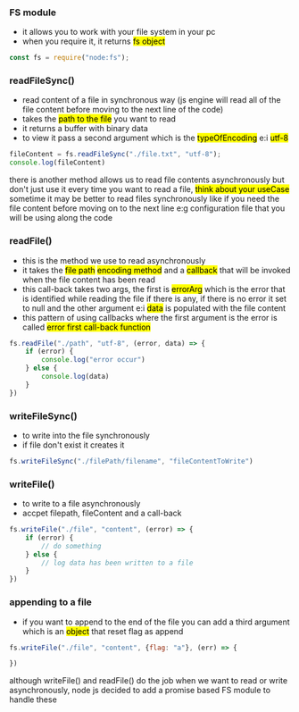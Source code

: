 ### FS module
- it allows you to work with your file system in your pc
- when you require it, it returns <mark>fs object</mark>

```js
const fs = require("node:fs");
```

### readFileSync()
- read content of a file in synchronous way (js engine will read all of the file content before moving to the next line of the code)
- takes the <mark>path to the file</mark> you want to read
- it returns a buffer with binary data
- to view it pass a second argument which is the <mark>typeOfEncoding</mark> e:i <mark>utf-8</mark>

```js
fileContent = fs.readFileSync("./file.txt", "utf-8");
console.log(fileContent)
```

there is another method allows us to read file contents asynchronously but don't just use it every time you want to read a file, <mark>think about your useCase</mark> sometime it may be better to read files synchronously like if you need the file content before moving on to the next line e:g configuration file that you will be using along the code

### readFile()
- this is the method we use to read asynchronously
- it takes the <mark>file path</mark> <mark>encoding method</mark> and a <mark>callback</mark> that will be invoked when the file content has been read
- this call-back takes two args, the first is <mark>errorArg</mark> which is the error that is identified while reading the file if there is any, if there is no error it set to null and the other argument e:i <mark>data</mark> is populated with the file content
- this pattern of using callbacks where the first argument is the error is called <mark>error first call-back function</mark>
```js
fs.readFile("./path", "utf-8", (error, data) => {
    if (error) {
        console.log("error occur")
    } else {
        console.log(data)
    }
})
```

### writeFileSync()
- to write into the file synchronously
- if file don't exist it creates it
```js
fs.writeFileSync("./filePath/filename", "fileContentToWrite")
```

### writeFile()
- to write to a file asynchronously
- accpet filepath, fileContent and a call-back
```js
fs.writeFile("./file", "content", (error) => {
    if (error) {
        // do something
    } else {
        // log data has been written to a file
    }
})
```

### appending to a file
- if you want to append to the end of the file you can add a third argument which is an <mark>object</mark> that reset flag as append
```js
fs.writeFile("./file", "content", {flag: "a"}, (err) => {

})
```

although writeFile() and readFile() do the job when we want to read or write asynchronously, node js decided to add a promise based FS module to handle these